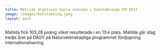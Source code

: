 ```yaml
---
title: Matilda Algotsson bästa svenska i konståknings EM 2017
image: /images/konstakning.jpeg
layout: post
---
```


Matilda fick 103,28 poäng vilket resulterade i en 13:e plats. Matilda går idag tredje året på DAGY på Naturvetenskapliga programmet fördjupning internationalisering.
